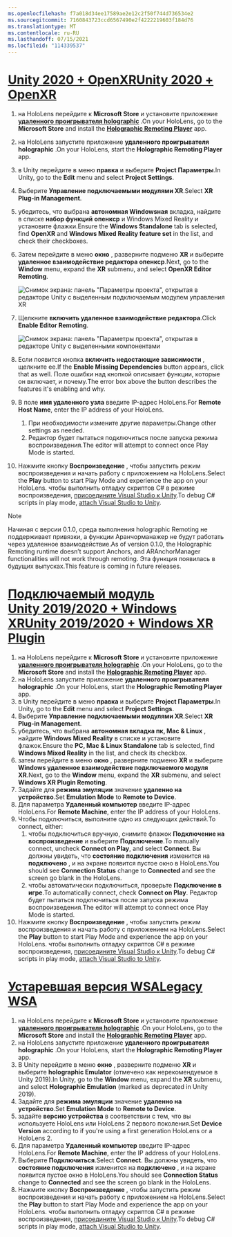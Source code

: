 ```yaml
---
ms.openlocfilehash: f7a018d34ee17589ae2e12c2f50f744d736534e2
ms.sourcegitcommit: 7160843723ccd6567490e2f4222219603f184d76
ms.translationtype: MT
ms.contentlocale: ru-RU
ms.lasthandoff: 07/15/2021
ms.locfileid: "114339537"
---
```

# <a name="unity-2020--openxr"></a>[<span data-ttu-id="87a58-101">Unity 2020 + OpenXR</span><span class="sxs-lookup"><span data-stu-id="87a58-101">Unity 2020 + OpenXR</span></span>](#tab/openxr)

1. <span data-ttu-id="87a58-102">на HoloLens перейдите к **Microsoft Store** и установите приложение **[удаленного проигрывателя holographic](https://www.microsoft.com/store/p/holographic-remoting-player/9nblggh4sv40)** .</span><span class="sxs-lookup"><span data-stu-id="87a58-102">On your HoloLens, go to the **Microsoft Store** and install the **[Holographic Remoting Player](https://www.microsoft.com/store/p/holographic-remoting-player/9nblggh4sv40)** app.</span></span>
1. <span data-ttu-id="87a58-103">на HoloLens запустите приложение **удаленного проигрывателя holographic** .</span><span class="sxs-lookup"><span data-stu-id="87a58-103">On your HoloLens, start the **Holographic Remoting Player** app.</span></span>
1. <span data-ttu-id="87a58-104">в Unity перейдите в меню **правка** и выберите **Project Параметры**.</span><span class="sxs-lookup"><span data-stu-id="87a58-104">In Unity, go to the **Edit** menu and select **Project Settings**.</span></span>
1. <span data-ttu-id="87a58-105">Выберите **Управление подключаемыми модулями XR**.</span><span class="sxs-lookup"><span data-stu-id="87a58-105">Select **XR Plug-in Management**.</span></span>
1. <span data-ttu-id="87a58-106">убедитесь, что выбрана **автономная Windowsная** вкладка, найдите в списке **набор функций** **опенкср** и Windows Mixed Reality и установите флажки.</span><span class="sxs-lookup"><span data-stu-id="87a58-106">Ensure the **Windows Standalone** tab is selected, find **OpenXR** and **Windows Mixed Reality feature set** in the list, and check their checkboxes.</span></span>
1. <span data-ttu-id="87a58-107">Затем перейдите в меню **окно** , разверните подменю **XR** и выберите **удаленное взаимодействие редактора опенкср**.</span><span class="sxs-lookup"><span data-stu-id="87a58-107">Next, go to the **Window** menu, expand the **XR** submenu, and select **OpenXR Editor Remoting**.</span></span>

    ![Снимок экрана: панель "Параметры проекта", открытая в редакторе Unity с выделенным подключаемым модулем управления XR](../images/openxr-features-img-02.png)

1. <span data-ttu-id="87a58-109">Щелкните **включить удаленное взаимодействие редактора**.</span><span class="sxs-lookup"><span data-stu-id="87a58-109">Click **Enable Editor Remoting**.</span></span>

    ![Снимок экрана: панель "Параметры проекта", открытая в редакторе Unity с выделенными компонентами](../images/openxr-features-img-03.png)

1. <span data-ttu-id="87a58-111">Если появится кнопка **включить недостающие зависимости** , щелкните ее.</span><span class="sxs-lookup"><span data-stu-id="87a58-111">If the **Enable Missing Dependencies** button appears, click that as well.</span></span> <span data-ttu-id="87a58-112">Поле ошибки над кнопкой описывает функции, которые он включает, и почему.</span><span class="sxs-lookup"><span data-stu-id="87a58-112">The error box above the button describes the features it's enabling and why.</span></span>
1. <span data-ttu-id="87a58-113">В поле **имя удаленного узла** введите IP-адрес HoloLens.</span><span class="sxs-lookup"><span data-stu-id="87a58-113">For **Remote Host Name**, enter the IP address of your HoloLens.</span></span>
   1. <span data-ttu-id="87a58-114">При необходимости измените другие параметры.</span><span class="sxs-lookup"><span data-stu-id="87a58-114">Change other settings as needed.</span></span>
   1. <span data-ttu-id="87a58-115">Редактор будет пытаться подключиться после запуска режима воспроизведения.</span><span class="sxs-lookup"><span data-stu-id="87a58-115">The editor will attempt to connect once Play Mode is started.</span></span>
1. <span data-ttu-id="87a58-116">Нажмите кнопку **Воспроизведение** , чтобы запустить режим воспроизведения и начать работу с приложением на HoloLens.</span><span class="sxs-lookup"><span data-stu-id="87a58-116">Select the **Play** button to start Play Mode and experience the app on your HoloLens.</span></span> <span data-ttu-id="87a58-117">чтобы выполнить отладку скриптов C# в режиме воспроизведения, [присоедините Visual Studio к Unity](/visualstudio/gamedev/unity/get-started/using-visual-studio-tools-for-unity?pivots=windows).</span><span class="sxs-lookup"><span data-stu-id="87a58-117">To debug C# scripts in play mode, [attach Visual Studio to Unity](/visualstudio/gamedev/unity/get-started/using-visual-studio-tools-for-unity?pivots=windows).</span></span>

> [!NOTE]
> <span data-ttu-id="87a58-118">Начиная с версии 0.1.0, среда выполнения holographic Remoting не поддерживает привязки, а функции Аранчорманажер не будут работать через удаленное взаимодействие.</span><span class="sxs-lookup"><span data-stu-id="87a58-118">As of version 0.1.0, the Holographic Remoting runtime doesn’t support Anchors, and ARAnchorManager functionalities will not work through remoting.</span></span>  <span data-ttu-id="87a58-119">Эта функция появилась в будущих выпусках.</span><span class="sxs-lookup"><span data-stu-id="87a58-119">This feature is coming in future releases.</span></span>

# <a name="unity-20192020--windows-xr-plugin"></a>[<span data-ttu-id="87a58-120">Подключаемый модуль Unity 2019/2020 + Windows XR</span><span class="sxs-lookup"><span data-stu-id="87a58-120">Unity 2019/2020 + Windows XR Plugin</span></span>](#tab/winxr)

1. <span data-ttu-id="87a58-121">на HoloLens перейдите к **Microsoft Store** и установите приложение **[удаленного проигрывателя holographic](https://www.microsoft.com/store/p/holographic-remoting-player/9nblggh4sv40)** .</span><span class="sxs-lookup"><span data-stu-id="87a58-121">On your HoloLens, go to the **Microsoft Store** and install the **[Holographic Remoting Player](https://www.microsoft.com/store/p/holographic-remoting-player/9nblggh4sv40)** app.</span></span>
1. <span data-ttu-id="87a58-122">на HoloLens запустите приложение **удаленного проигрывателя holographic** .</span><span class="sxs-lookup"><span data-stu-id="87a58-122">On your HoloLens, start the **Holographic Remoting Player** app.</span></span>
1. <span data-ttu-id="87a58-123">в Unity перейдите в меню **правка** и выберите **Project Параметры**.</span><span class="sxs-lookup"><span data-stu-id="87a58-123">In Unity, go to the **Edit** menu and select **Project Settings**.</span></span>
1. <span data-ttu-id="87a58-124">Выберите **Управление подключаемыми модулями XR**.</span><span class="sxs-lookup"><span data-stu-id="87a58-124">Select **XR Plug-in Management**.</span></span>
1. <span data-ttu-id="87a58-125">убедитесь, что выбрана **автономная вкладка пк, Mac & Linux** , найдите **Windows Mixed Reality** в списке и установите флажок.</span><span class="sxs-lookup"><span data-stu-id="87a58-125">Ensure the **PC, Mac & Linux Standalone** tab is selected, find **Windows Mixed Reality** in the list, and check its checkbox.</span></span>
1. <span data-ttu-id="87a58-126">затем перейдите в меню **окно** , разверните подменю **XR** и выберите **Windows удаленное взаимодействие подключаемого модуля XR**.</span><span class="sxs-lookup"><span data-stu-id="87a58-126">Next, go to the **Window** menu, expand the **XR** submenu, and select **Windows XR Plugin Remoting**.</span></span>
1. <span data-ttu-id="87a58-127">Задайте для **режима эмуляции** значение **удаленно на устройство**.</span><span class="sxs-lookup"><span data-stu-id="87a58-127">Set **Emulation Mode** to **Remote to Device**.</span></span>
1. <span data-ttu-id="87a58-128">Для параметра **Удаленный компьютер** введите IP-адрес HoloLens.</span><span class="sxs-lookup"><span data-stu-id="87a58-128">For **Remote Machine**, enter the IP address of your HoloLens.</span></span>
1. <span data-ttu-id="87a58-129">Чтобы подключиться, выполните одно из следующих действий.</span><span class="sxs-lookup"><span data-stu-id="87a58-129">To connect, either:</span></span>
   1. <span data-ttu-id="87a58-130">чтобы подключиться вручную, снимите флажок **Подключение на воспроизведение** и выберите **Подключение**.</span><span class="sxs-lookup"><span data-stu-id="87a58-130">To manually connect, uncheck **Connect on Play**, and select **Connect**.</span></span> <span data-ttu-id="87a58-131">Вы должны увидеть, что **состояние подключения** изменится на **подключено** , и на экране появится пустое окно в HoloLens.</span><span class="sxs-lookup"><span data-stu-id="87a58-131">You should see **Connection Status** change to **Connected** and see the screen go blank in the HoloLens.</span></span>
   1. <span data-ttu-id="87a58-132">чтобы автоматически подключиться, проверьте **Подключение в игре**.</span><span class="sxs-lookup"><span data-stu-id="87a58-132">To automatically connect, check **Connect on Play**.</span></span> <span data-ttu-id="87a58-133">Редактор будет пытаться подключиться после запуска режима воспроизведения.</span><span class="sxs-lookup"><span data-stu-id="87a58-133">The editor will attempt to connect once Play Mode is started.</span></span>
1. <span data-ttu-id="87a58-134">Нажмите кнопку **Воспроизведение** , чтобы запустить режим воспроизведения и начать работу с приложением на HoloLens.</span><span class="sxs-lookup"><span data-stu-id="87a58-134">Select the **Play** button to start Play Mode and experience the app on your HoloLens.</span></span> <span data-ttu-id="87a58-135">чтобы выполнить отладку скриптов C# в режиме воспроизведения, [присоедините Visual Studio к Unity](/visualstudio/gamedev/unity/get-started/using-visual-studio-tools-for-unity?pivots=windows).</span><span class="sxs-lookup"><span data-stu-id="87a58-135">To debug C# scripts in play mode, [attach Visual Studio to Unity](/visualstudio/gamedev/unity/get-started/using-visual-studio-tools-for-unity?pivots=windows).</span></span>

# <a name="legacy-wsa"></a>[<span data-ttu-id="87a58-136">Устаревшая версия WSA</span><span class="sxs-lookup"><span data-stu-id="87a58-136">Legacy WSA</span></span>](#tab/wsa)

1. <span data-ttu-id="87a58-137">на HoloLens перейдите к **Microsoft Store** и установите приложение **[удаленного проигрывателя holographic](https://www.microsoft.com/store/p/holographic-remoting-player/9nblggh4sv40)** .</span><span class="sxs-lookup"><span data-stu-id="87a58-137">On your HoloLens, go to the **Microsoft Store** and install the **[Holographic Remoting Player](https://www.microsoft.com/store/p/holographic-remoting-player/9nblggh4sv40)** app.</span></span>
1. <span data-ttu-id="87a58-138">на HoloLens запустите приложение **удаленного проигрывателя holographic** .</span><span class="sxs-lookup"><span data-stu-id="87a58-138">On your HoloLens, start the **Holographic Remoting Player** app.</span></span>
1. <span data-ttu-id="87a58-139">В Unity перейдите в меню **окно** , разверните подменю **XR** и выберите **holographic Emulator** (отмечено как нерекомендуемое в Unity 2019).</span><span class="sxs-lookup"><span data-stu-id="87a58-139">In Unity, go to the **Window** menu, expand the **XR** submenu, and select **Holographic Emulation** (marked as deprecated in Unity 2019).</span></span>
1. <span data-ttu-id="87a58-140">Задайте для **режима эмуляции** значение **удаленно на устройство**.</span><span class="sxs-lookup"><span data-stu-id="87a58-140">Set **Emulation Mode** to **Remote to Device**.</span></span>
1. <span data-ttu-id="87a58-141">задайте **версию устройства** в соответствии с тем, что вы используете HoloLens или HoloLens 2 первого поколения.</span><span class="sxs-lookup"><span data-stu-id="87a58-141">Set **Device Version** according to if you're using a first generation HoloLens or a HoloLens 2.</span></span>
1. <span data-ttu-id="87a58-142">Для параметра **Удаленный компьютер** введите IP-адрес HoloLens.</span><span class="sxs-lookup"><span data-stu-id="87a58-142">For **Remote Machine**, enter the IP address of your HoloLens.</span></span>
1. <span data-ttu-id="87a58-143">Выберите **Подключиться**.</span><span class="sxs-lookup"><span data-stu-id="87a58-143">Select **Connect**.</span></span> <span data-ttu-id="87a58-144">Вы должны увидеть, что **состояние подключения** изменится на **подключено** , и на экране появится пустое окно в HoloLens.</span><span class="sxs-lookup"><span data-stu-id="87a58-144">You should see **Connection Status** change to **Connected** and see the screen go blank in the HoloLens.</span></span>
1. <span data-ttu-id="87a58-145">Нажмите кнопку **Воспроизведение** , чтобы запустить режим воспроизведения и начать работу с приложением на HoloLens.</span><span class="sxs-lookup"><span data-stu-id="87a58-145">Select the **Play** button to start Play Mode and experience the app on your HoloLens.</span></span> <span data-ttu-id="87a58-146">чтобы выполнить отладку скриптов C# в режиме воспроизведения, [присоедините Visual Studio к Unity](/visualstudio/gamedev/unity/get-started/using-visual-studio-tools-for-unity?pivots=windows).</span><span class="sxs-lookup"><span data-stu-id="87a58-146">To debug C# scripts in play mode, [attach Visual Studio to Unity](/visualstudio/gamedev/unity/get-started/using-visual-studio-tools-for-unity?pivots=windows).</span></span>
